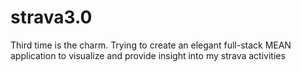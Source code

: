 # strava3.0
Third time is the charm. Trying to create an elegant full-stack MEAN application to visualize and provide insight into my strava activities
